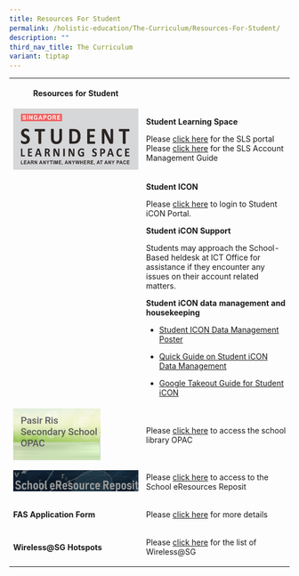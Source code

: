 ```yaml
---
title: Resources For Student
permalink: /holistic-education/The-Curriculum/Resources-For-Student/
description: ""
third_nav_title: The Curriculum
variant: tiptap
---
```

<table><tbody><tr><th rowspan="1" colspan="1"><p>Resources for Student</p></th><th rowspan="1" colspan="1"><p></p></th></tr><tr><td rowspan="1" colspan="1"><div class="isomer-image-wrapper"><img style="width: 100%;" height="auto" width="100%" src="/images/SLS_1.png"></div></td><td rowspan="1" colspan="1"><p><strong>Student Learning Space</strong></p><p>Please <a href="https://vle.learning.moe.edu.sg/login" rel="noopener noreferrer nofollow" target="_blank">click here</a> for the SLS portal <br>Please <a href="/files/SLS_Account_Management___Guide_for_Students__SecJCCI_.pdf" rel="noopener noreferrer nofollow" target="_blank">click here</a> for the SLS Account Management Guide</p></td></tr><tr><td rowspan="1" colspan="1"><p></p></td><td rowspan="1" colspan="1"><p><strong>Student ICON</strong></p><p>Please <a href="https://workspace.google.com/dashboard" rel="noopener noreferrer nofollow" target="_blank">click here</a> to login to Student iCON Portal.</p><p></p><p><strong>Student iCON Support</strong></p><p>Students may approach the School-Based heldesk at ICT Office for assistance if they encounter any issues on their account related matters.</p><p></p><p><strong>Student iCON data management and housekeeping</strong></p><p></p><ul data-tight="true" class="tight"><li><p><a href="/files/Resources for Student/_For_Sec_JC_Student__Data_Management_E_Poster_for_Student_iCON.pdf" rel="noopener noreferrer nofollow" target="_blank">Student ICON Data Management Poster</a></p></li><li><p><a href="/files/Resources for Student/_For_Student_All_Levels__Quick_Guide_on_Student_iCON_Data_Management.pdf" rel="noopener noreferrer nofollow" target="_blank">Quick Guide on Student iCON Data Management</a></p></li><li><p><a href="/files/Resources for Student/_For_Student_All_Levels__Google_Takeout_Guide_for_Student_iCON.pdf" rel="noopener noreferrer nofollow" target="_blank">Google Takeout Guide for Student iCON</a></p></li></ul><p></p></td></tr><tr><td rowspan="1" colspan="1"><div class="isomer-image-wrapper"><img style="width:70%" height="auto" width="100%" src="/images/OPAC.jpeg"></div></td><td rowspan="1" colspan="1"><p>Please <a href="https://schoolibrary.moe.edu.sg/pasirrissec" rel="noopener noreferrer nofollow" target="_blank">click here</a> to access the school library OPAC</p></td></tr><tr><td rowspan="1" colspan="1"><div class="isomer-image-wrapper"><img style="width: 100%;" height="auto" width="100%" alt="" src="/images/eResource%20Reposit.png"></div></td><td rowspan="1" colspan="1"><p>Please <a href="https://schoolibrary.moe.edu.sg/eresourcessec/cgi-bin/spydus.exe/MSGTRN/WPAC/HOME" rel="noopener noreferrer nofollow" target="_blank">click here</a> to access to the School eResources Reposit</p></td></tr><tr><td rowspan="1" colspan="1"><p><strong>FAS Application Form</strong></p></td><td rowspan="1" colspan="1"><p>Please <a href="/useful-links/Information-for-Parents/Financial-Assistance/" rel="noopener noreferrer nofollow" target="_blank">click here</a> for more details</p></td></tr><tr><td rowspan="1" colspan="1"><p><strong>Wireless@SG Hotspots</strong></p></td><td rowspan="1" colspan="1"><p>Please <a href="/files/List%20for%20the%20Hotspots%20at%20East%20Zone.pdf" rel="noopener noreferrer nofollow" target="_blank">click here</a> for the list of Wireless@SG</p></td></tr></tbody></table><p></p>